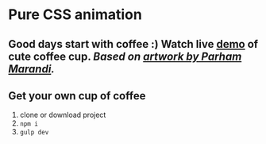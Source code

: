 # Pure CSS animation

Good days start with coffee :) 
Watch live [demo](https://codepen.io/keirafoxy/pen/JgdBVW) of cute coffee cup.
*Based on [artwork by Parham Marandi](https://dribbble.com/shots/6473997-Cute-Cup).*
---------------------

## Get your own cup of coffee
1. clone or download project
2. `npm i`
3. `gulp dev` 